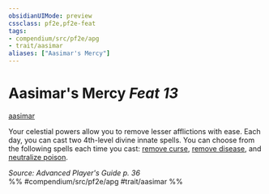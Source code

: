 ```yaml
---
obsidianUIMode: preview
cssclass: pf2e,pf2e-feat
tags:
- compendium/src/pf2e/apg
- trait/aasimar
aliases: ["Aasimar's Mercy"]
---
```

# Aasimar's Mercy  *Feat 13*  
[aasimar](rules/traits/aasimar-apg.md)  


Your celestial powers allow you to remove lesser afflictions with ease. Each day, you can cast two 4th-level divine innate spells. You can choose from the following spells each time you cast: [remove curse](compendium/spells/remove-curse.md), [remove disease](compendium/spells/remove-disease.md), and [neutralize poison](compendium/spells/neutralize-poison.md).

*Source: Advanced Player's Guide p. 36*  
%% #compendium/src/pf2e/apg #trait/aasimar %%